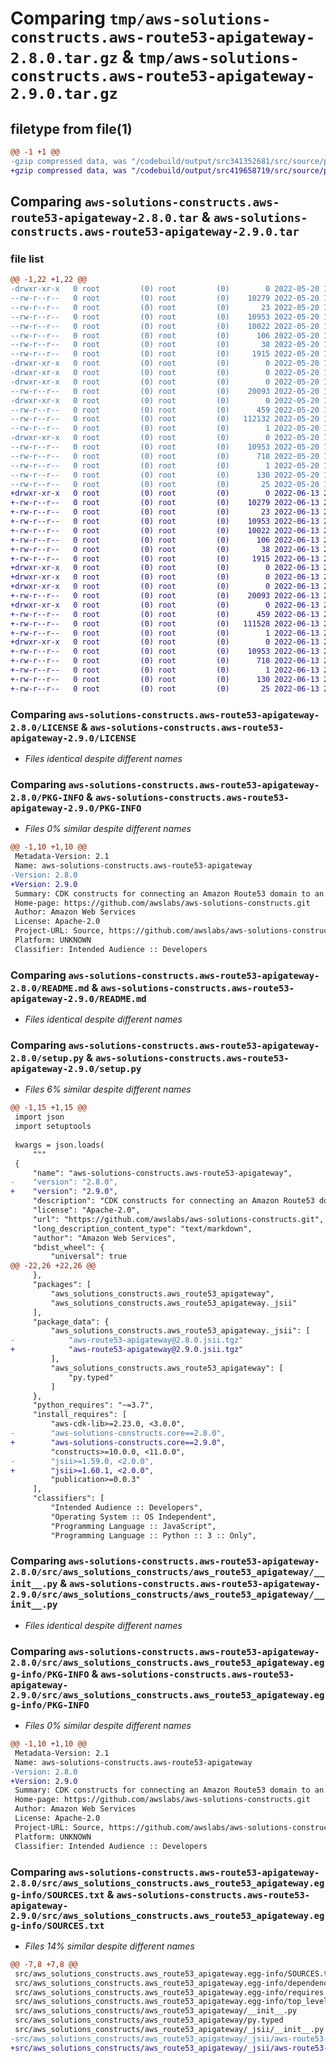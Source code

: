 # Comparing `tmp/aws-solutions-constructs.aws-route53-apigateway-2.8.0.tar.gz` & `tmp/aws-solutions-constructs.aws-route53-apigateway-2.9.0.tar.gz`

## filetype from file(1)

```diff
@@ -1 +1 @@
-gzip compressed data, was "/codebuild/output/src341352681/src/source/patterns/@aws-solutions-constructs/aws-route53-apigateway/dist/python/aws-solutions-c", last modified: Fri May 20 15:25:41 2022, max compression
+gzip compressed data, was "/codebuild/output/src419658719/src/source/patterns/@aws-solutions-constructs/aws-route53-apigateway/dist/python/aws-solutions-c", last modified: Mon Jun 13 20:50:05 2022, max compression
```

## Comparing `aws-solutions-constructs.aws-route53-apigateway-2.8.0.tar` & `aws-solutions-constructs.aws-route53-apigateway-2.9.0.tar`

### file list

```diff
@@ -1,22 +1,22 @@
-drwxr-xr-x   0 root         (0) root         (0)        0 2022-05-20 15:25:41.000000 aws-solutions-constructs.aws-route53-apigateway-2.8.0/
--rw-r--r--   0 root         (0) root         (0)    10279 2022-05-20 15:25:29.000000 aws-solutions-constructs.aws-route53-apigateway-2.8.0/LICENSE
--rw-r--r--   0 root         (0) root         (0)       23 2022-05-20 15:25:29.000000 aws-solutions-constructs.aws-route53-apigateway-2.8.0/MANIFEST.in
--rw-r--r--   0 root         (0) root         (0)    10953 2022-05-20 15:25:41.000000 aws-solutions-constructs.aws-route53-apigateway-2.8.0/PKG-INFO
--rw-r--r--   0 root         (0) root         (0)    10022 2022-05-20 15:25:29.000000 aws-solutions-constructs.aws-route53-apigateway-2.8.0/README.md
--rw-r--r--   0 root         (0) root         (0)      106 2022-05-20 15:25:29.000000 aws-solutions-constructs.aws-route53-apigateway-2.8.0/pyproject.toml
--rw-r--r--   0 root         (0) root         (0)       38 2022-05-20 15:25:41.000000 aws-solutions-constructs.aws-route53-apigateway-2.8.0/setup.cfg
--rw-r--r--   0 root         (0) root         (0)     1915 2022-05-20 15:25:29.000000 aws-solutions-constructs.aws-route53-apigateway-2.8.0/setup.py
-drwxr-xr-x   0 root         (0) root         (0)        0 2022-05-20 15:25:41.000000 aws-solutions-constructs.aws-route53-apigateway-2.8.0/src/
-drwxr-xr-x   0 root         (0) root         (0)        0 2022-05-20 15:25:41.000000 aws-solutions-constructs.aws-route53-apigateway-2.8.0/src/aws_solutions_constructs/
-drwxr-xr-x   0 root         (0) root         (0)        0 2022-05-20 15:25:41.000000 aws-solutions-constructs.aws-route53-apigateway-2.8.0/src/aws_solutions_constructs/aws_route53_apigateway/
--rw-r--r--   0 root         (0) root         (0)    20093 2022-05-20 15:25:29.000000 aws-solutions-constructs.aws-route53-apigateway-2.8.0/src/aws_solutions_constructs/aws_route53_apigateway/__init__.py
-drwxr-xr-x   0 root         (0) root         (0)        0 2022-05-20 15:25:41.000000 aws-solutions-constructs.aws-route53-apigateway-2.8.0/src/aws_solutions_constructs/aws_route53_apigateway/_jsii/
--rw-r--r--   0 root         (0) root         (0)      459 2022-05-20 15:25:29.000000 aws-solutions-constructs.aws-route53-apigateway-2.8.0/src/aws_solutions_constructs/aws_route53_apigateway/_jsii/__init__.py
--rw-r--r--   0 root         (0) root         (0)   112132 2022-05-20 15:25:29.000000 aws-solutions-constructs.aws-route53-apigateway-2.8.0/src/aws_solutions_constructs/aws_route53_apigateway/_jsii/aws-route53-apigateway@2.8.0.jsii.tgz
--rw-r--r--   0 root         (0) root         (0)        1 2022-05-20 15:25:29.000000 aws-solutions-constructs.aws-route53-apigateway-2.8.0/src/aws_solutions_constructs/aws_route53_apigateway/py.typed
-drwxr-xr-x   0 root         (0) root         (0)        0 2022-05-20 15:25:41.000000 aws-solutions-constructs.aws-route53-apigateway-2.8.0/src/aws_solutions_constructs.aws_route53_apigateway.egg-info/
--rw-r--r--   0 root         (0) root         (0)    10953 2022-05-20 15:25:40.000000 aws-solutions-constructs.aws-route53-apigateway-2.8.0/src/aws_solutions_constructs.aws_route53_apigateway.egg-info/PKG-INFO
--rw-r--r--   0 root         (0) root         (0)      718 2022-05-20 15:25:40.000000 aws-solutions-constructs.aws-route53-apigateway-2.8.0/src/aws_solutions_constructs.aws_route53_apigateway.egg-info/SOURCES.txt
--rw-r--r--   0 root         (0) root         (0)        1 2022-05-20 15:25:40.000000 aws-solutions-constructs.aws-route53-apigateway-2.8.0/src/aws_solutions_constructs.aws_route53_apigateway.egg-info/dependency_links.txt
--rw-r--r--   0 root         (0) root         (0)      130 2022-05-20 15:25:40.000000 aws-solutions-constructs.aws-route53-apigateway-2.8.0/src/aws_solutions_constructs.aws_route53_apigateway.egg-info/requires.txt
--rw-r--r--   0 root         (0) root         (0)       25 2022-05-20 15:25:40.000000 aws-solutions-constructs.aws-route53-apigateway-2.8.0/src/aws_solutions_constructs.aws_route53_apigateway.egg-info/top_level.txt
+drwxr-xr-x   0 root         (0) root         (0)        0 2022-06-13 20:50:05.000000 aws-solutions-constructs.aws-route53-apigateway-2.9.0/
+-rw-r--r--   0 root         (0) root         (0)    10279 2022-06-13 20:49:54.000000 aws-solutions-constructs.aws-route53-apigateway-2.9.0/LICENSE
+-rw-r--r--   0 root         (0) root         (0)       23 2022-06-13 20:49:54.000000 aws-solutions-constructs.aws-route53-apigateway-2.9.0/MANIFEST.in
+-rw-r--r--   0 root         (0) root         (0)    10953 2022-06-13 20:50:05.000000 aws-solutions-constructs.aws-route53-apigateway-2.9.0/PKG-INFO
+-rw-r--r--   0 root         (0) root         (0)    10022 2022-06-13 20:49:54.000000 aws-solutions-constructs.aws-route53-apigateway-2.9.0/README.md
+-rw-r--r--   0 root         (0) root         (0)      106 2022-06-13 20:49:54.000000 aws-solutions-constructs.aws-route53-apigateway-2.9.0/pyproject.toml
+-rw-r--r--   0 root         (0) root         (0)       38 2022-06-13 20:50:05.000000 aws-solutions-constructs.aws-route53-apigateway-2.9.0/setup.cfg
+-rw-r--r--   0 root         (0) root         (0)     1915 2022-06-13 20:49:54.000000 aws-solutions-constructs.aws-route53-apigateway-2.9.0/setup.py
+drwxr-xr-x   0 root         (0) root         (0)        0 2022-06-13 20:50:05.000000 aws-solutions-constructs.aws-route53-apigateway-2.9.0/src/
+drwxr-xr-x   0 root         (0) root         (0)        0 2022-06-13 20:50:05.000000 aws-solutions-constructs.aws-route53-apigateway-2.9.0/src/aws_solutions_constructs/
+drwxr-xr-x   0 root         (0) root         (0)        0 2022-06-13 20:50:05.000000 aws-solutions-constructs.aws-route53-apigateway-2.9.0/src/aws_solutions_constructs/aws_route53_apigateway/
+-rw-r--r--   0 root         (0) root         (0)    20093 2022-06-13 20:49:54.000000 aws-solutions-constructs.aws-route53-apigateway-2.9.0/src/aws_solutions_constructs/aws_route53_apigateway/__init__.py
+drwxr-xr-x   0 root         (0) root         (0)        0 2022-06-13 20:50:05.000000 aws-solutions-constructs.aws-route53-apigateway-2.9.0/src/aws_solutions_constructs/aws_route53_apigateway/_jsii/
+-rw-r--r--   0 root         (0) root         (0)      459 2022-06-13 20:49:54.000000 aws-solutions-constructs.aws-route53-apigateway-2.9.0/src/aws_solutions_constructs/aws_route53_apigateway/_jsii/__init__.py
+-rw-r--r--   0 root         (0) root         (0)   111528 2022-06-13 20:49:54.000000 aws-solutions-constructs.aws-route53-apigateway-2.9.0/src/aws_solutions_constructs/aws_route53_apigateway/_jsii/aws-route53-apigateway@2.9.0.jsii.tgz
+-rw-r--r--   0 root         (0) root         (0)        1 2022-06-13 20:49:54.000000 aws-solutions-constructs.aws-route53-apigateway-2.9.0/src/aws_solutions_constructs/aws_route53_apigateway/py.typed
+drwxr-xr-x   0 root         (0) root         (0)        0 2022-06-13 20:50:05.000000 aws-solutions-constructs.aws-route53-apigateway-2.9.0/src/aws_solutions_constructs.aws_route53_apigateway.egg-info/
+-rw-r--r--   0 root         (0) root         (0)    10953 2022-06-13 20:50:04.000000 aws-solutions-constructs.aws-route53-apigateway-2.9.0/src/aws_solutions_constructs.aws_route53_apigateway.egg-info/PKG-INFO
+-rw-r--r--   0 root         (0) root         (0)      718 2022-06-13 20:50:05.000000 aws-solutions-constructs.aws-route53-apigateway-2.9.0/src/aws_solutions_constructs.aws_route53_apigateway.egg-info/SOURCES.txt
+-rw-r--r--   0 root         (0) root         (0)        1 2022-06-13 20:50:04.000000 aws-solutions-constructs.aws-route53-apigateway-2.9.0/src/aws_solutions_constructs.aws_route53_apigateway.egg-info/dependency_links.txt
+-rw-r--r--   0 root         (0) root         (0)      130 2022-06-13 20:50:04.000000 aws-solutions-constructs.aws-route53-apigateway-2.9.0/src/aws_solutions_constructs.aws_route53_apigateway.egg-info/requires.txt
+-rw-r--r--   0 root         (0) root         (0)       25 2022-06-13 20:50:05.000000 aws-solutions-constructs.aws-route53-apigateway-2.9.0/src/aws_solutions_constructs.aws_route53_apigateway.egg-info/top_level.txt
```

### Comparing `aws-solutions-constructs.aws-route53-apigateway-2.8.0/LICENSE` & `aws-solutions-constructs.aws-route53-apigateway-2.9.0/LICENSE`

 * *Files identical despite different names*

### Comparing `aws-solutions-constructs.aws-route53-apigateway-2.8.0/PKG-INFO` & `aws-solutions-constructs.aws-route53-apigateway-2.9.0/PKG-INFO`

 * *Files 0% similar despite different names*

```diff
@@ -1,10 +1,10 @@
 Metadata-Version: 2.1
 Name: aws-solutions-constructs.aws-route53-apigateway
-Version: 2.8.0
+Version: 2.9.0
 Summary: CDK constructs for connecting an Amazon Route53 domain to an API Gateway.
 Home-page: https://github.com/awslabs/aws-solutions-constructs.git
 Author: Amazon Web Services
 License: Apache-2.0
 Project-URL: Source, https://github.com/awslabs/aws-solutions-constructs.git
 Platform: UNKNOWN
 Classifier: Intended Audience :: Developers
```

### Comparing `aws-solutions-constructs.aws-route53-apigateway-2.8.0/README.md` & `aws-solutions-constructs.aws-route53-apigateway-2.9.0/README.md`

 * *Files identical despite different names*

### Comparing `aws-solutions-constructs.aws-route53-apigateway-2.8.0/setup.py` & `aws-solutions-constructs.aws-route53-apigateway-2.9.0/setup.py`

 * *Files 6% similar despite different names*

```diff
@@ -1,15 +1,15 @@
 import json
 import setuptools
 
 kwargs = json.loads(
     """
 {
     "name": "aws-solutions-constructs.aws-route53-apigateway",
-    "version": "2.8.0",
+    "version": "2.9.0",
     "description": "CDK constructs for connecting an Amazon Route53 domain to an API Gateway.",
     "license": "Apache-2.0",
     "url": "https://github.com/awslabs/aws-solutions-constructs.git",
     "long_description_content_type": "text/markdown",
     "author": "Amazon Web Services",
     "bdist_wheel": {
         "universal": true
@@ -22,26 +22,26 @@
     },
     "packages": [
         "aws_solutions_constructs.aws_route53_apigateway",
         "aws_solutions_constructs.aws_route53_apigateway._jsii"
     ],
     "package_data": {
         "aws_solutions_constructs.aws_route53_apigateway._jsii": [
-            "aws-route53-apigateway@2.8.0.jsii.tgz"
+            "aws-route53-apigateway@2.9.0.jsii.tgz"
         ],
         "aws_solutions_constructs.aws_route53_apigateway": [
             "py.typed"
         ]
     },
     "python_requires": "~=3.7",
     "install_requires": [
         "aws-cdk-lib>=2.23.0, <3.0.0",
-        "aws-solutions-constructs.core==2.8.0",
+        "aws-solutions-constructs.core==2.9.0",
         "constructs>=10.0.0, <11.0.0",
-        "jsii>=1.59.0, <2.0.0",
+        "jsii>=1.60.1, <2.0.0",
         "publication>=0.0.3"
     ],
     "classifiers": [
         "Intended Audience :: Developers",
         "Operating System :: OS Independent",
         "Programming Language :: JavaScript",
         "Programming Language :: Python :: 3 :: Only",
```

### Comparing `aws-solutions-constructs.aws-route53-apigateway-2.8.0/src/aws_solutions_constructs/aws_route53_apigateway/__init__.py` & `aws-solutions-constructs.aws-route53-apigateway-2.9.0/src/aws_solutions_constructs/aws_route53_apigateway/__init__.py`

 * *Files identical despite different names*

### Comparing `aws-solutions-constructs.aws-route53-apigateway-2.8.0/src/aws_solutions_constructs.aws_route53_apigateway.egg-info/PKG-INFO` & `aws-solutions-constructs.aws-route53-apigateway-2.9.0/src/aws_solutions_constructs.aws_route53_apigateway.egg-info/PKG-INFO`

 * *Files 0% similar despite different names*

```diff
@@ -1,10 +1,10 @@
 Metadata-Version: 2.1
 Name: aws-solutions-constructs.aws-route53-apigateway
-Version: 2.8.0
+Version: 2.9.0
 Summary: CDK constructs for connecting an Amazon Route53 domain to an API Gateway.
 Home-page: https://github.com/awslabs/aws-solutions-constructs.git
 Author: Amazon Web Services
 License: Apache-2.0
 Project-URL: Source, https://github.com/awslabs/aws-solutions-constructs.git
 Platform: UNKNOWN
 Classifier: Intended Audience :: Developers
```

### Comparing `aws-solutions-constructs.aws-route53-apigateway-2.8.0/src/aws_solutions_constructs.aws_route53_apigateway.egg-info/SOURCES.txt` & `aws-solutions-constructs.aws-route53-apigateway-2.9.0/src/aws_solutions_constructs.aws_route53_apigateway.egg-info/SOURCES.txt`

 * *Files 14% similar despite different names*

```diff
@@ -7,8 +7,8 @@
 src/aws_solutions_constructs.aws_route53_apigateway.egg-info/SOURCES.txt
 src/aws_solutions_constructs.aws_route53_apigateway.egg-info/dependency_links.txt
 src/aws_solutions_constructs.aws_route53_apigateway.egg-info/requires.txt
 src/aws_solutions_constructs.aws_route53_apigateway.egg-info/top_level.txt
 src/aws_solutions_constructs/aws_route53_apigateway/__init__.py
 src/aws_solutions_constructs/aws_route53_apigateway/py.typed
 src/aws_solutions_constructs/aws_route53_apigateway/_jsii/__init__.py
-src/aws_solutions_constructs/aws_route53_apigateway/_jsii/aws-route53-apigateway@2.8.0.jsii.tgz
+src/aws_solutions_constructs/aws_route53_apigateway/_jsii/aws-route53-apigateway@2.9.0.jsii.tgz
```

